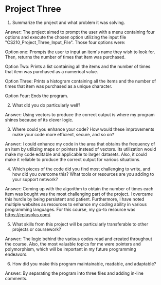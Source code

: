 # Project Three

1. Summarize the project and what problem it was solving.

Answer: The project aimed to prompt the user with a menu containing four options and execute the chosen option utilizing the input file "CS210_Project_Three_Input_File". Those four options were:
  
  Option one:
    Prompts the user to input an item's name they wish to look for. Then, returns the number of times that item was purchased.
    
  Option Two:
    Prints a list containing all the items and the number of times that item was purchased as a numerical value.
    
  Option Three:
    Prints a histogram containing all the items and the number of times that item was purchased as a unique character.
    
  Option Four:
    Ends the program.


2. What did you do particularly well?

Answer: Using vectors to produce the correct output is where my program shines because of its clever logic.

 
3. Where could you enhance your code? How would these improvements make your code more efficient, secure, and so on?

Answer: I could enhance my code in the area that obtains the frequency of an item by utilizing maps or pointers instead of vectors. Its utilization would make my code editable and applicable to larger datasets. Also, it could make it reliable to produce the correct output for various situations.


4. Which pieces of the code did you find most challenging to write, and how did you overcome this? What tools or resources are you adding to your support network?

Answer: Coming up with the algorithm to obtain the number of times each item was bought was the most challenging part of the project. I overcame this hurdle by being persistent and patient. Furthermore, I have noted multiple websites as resources to enhance my coding ability in various programming languages. For this course, my go-to resource was https://cplusplus.com/.


5. What skills from this project will be particularly transferable to other projects or coursework?

Answer: The logic behind the various codes read and created throughout the course. Also, the most valuable topics for me were pointers and polymorphism, which will be important in my future programming endeavors.


6. How did you make this program maintainable, readable, and adaptable?

Answer: By separating the program into three files and adding in-line comments.
